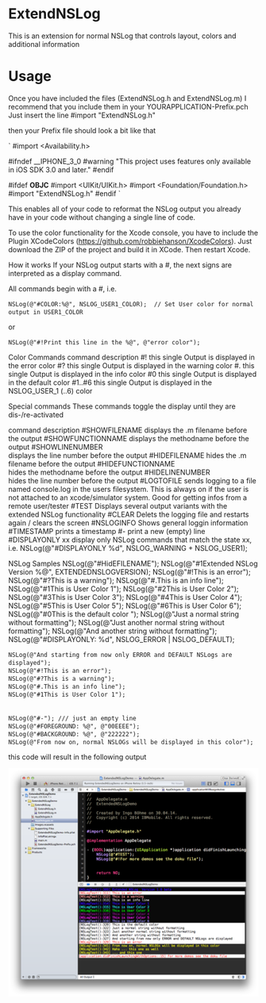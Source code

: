 ExtendNSLog
=========

This is an extension for normal NSLog that controls layout, colors and additional information

Usage
=====

Once you have included the files (ExtendNSLog.h and ExtendNSLog.m) I recommend that you include them in your YOURAPPLICATION-Prefix.pch
Just insert the line
    #import "ExtendNSLog.h"
 
then your Prefix file should look a bit like that 

`
 #import <Availability.h>

 #ifndef __IPHONE_3_0
#warning "This project uses features only available in iOS SDK 3.0 and later."
#endif

#ifdef __OBJC__
    #import <UIKit/UIKit.h>
    #import <Foundation/Foundation.h>
    #import "ExtendNSLog.h"
#endif
`

This enables all of your code to reformat the NSLog output you already have in your code without changing a single line of code.

To use the color functionality for the Xcode console, you have to include the Plugin XCodeColors (https://github.com/robbiehanson/XcodeColors). Just download the ZIP of the project and build it in XCode. Then restart Xcode.

How it works
If your NSLog output starts with a #, the next signs are interpreted as a display command.

 All commands begin with a #, i.e.

    NSLog(@"#COLOR:%@", NSLOG_USER1_COLOR);  // Set User color for normal output in USER1_COLOR
 or

    NSLog(@"#!Print this line in the %@", @"error color");

Color Commands
command	description
#!	this single Output is displayed in the error color
#?	this single Output is displayed in the warning color
#.	this single Output is displayed in the info color
#0	this single Output is displayed in the default color
#1..#6	this single Output is displayed in the NSLOG_USER_1 (..6) color
 

Special commands
These commands toggle the display until they are dis-/re-activated

command	description
#SHOWFILENAME
displays the .m filename before the output
#SHOWFUNCTIONNAME
displays the methodname before the output
#SHOWLINENUMBER    	
displays the line number before the output
 #HIDEFILENAME
hides the .m filename before the output
 #HIDEFUNCTIONNAME  
hides the methodname before the output
 #HIDELINENUMBER    
hides the line number before the output
#LOGTOFILE	sends logging to a file named console.log in the users filesystem. This is always on if the user is not attached to an xcode/simulator system. Good for getting infos from a remote user/tester
#TEST	Displays several output variants with the extended NSLog functionality
#CLEAR	Delets the logging file and restarts again / clears the screen
#NSLOGINFO	Shows general loggin information
#TIMESTAMP	prints a timestamp
#-	print a new (empty) line
 #DISPLAYONLY xx
display only NSLog commands that match the state xx, i.e.  NSLog(@"#DISPLAYONLY %d", NSLOG_WARNING + NSLOG_USER1);
 

NSLog Samples
    NSLog(@"#HidEFILENAME");
    NSLog(@"#1Extended NSLog  Version %@", EXTENDEDNSLOGVERSION);
    NSLog(@"#!This is an error");
    NSLog(@"#?This is a warning");
    NSLog(@"#.This is an info line");
    NSLog(@"#1This is User Color 1");
    NSLog(@"#2This is User Color 2");
    NSLog(@"#3This is User Color 3");
    NSLog(@"#4This is User Color 4");
    NSLog(@"#5This is User Color 5");
    NSLog(@"#6This is User Color 6");
    NSLog(@"#0This is the default color ");
    NSLog(@"Just a normal string without formatting");
    NSLog(@"Just another normal string without formatting");
    NSLog(@"And another string without formatting");
    NSLog(@"#DISPLAYONLY: %d", NSLOG_ERROR | NSLOG_DEFAULT);
    
    NSLog(@"And starting from now only ERROR and DEFAULT NSLogs are displayed");
    NSLog(@"#!This is an error");
    NSLog(@"#?This is a warning");
    NSLog(@"#.This is an info line");
    NSLog(@"#1This is User Color 1");
    
    
    NSLog(@"#-"); /// just an empty line
    NSLog(@"#FOREGROUND: %@", @"00EEEE");
    NSLog(@"#BACKGROUND: %@", @"222222");
    NSLog(@"From now on, normal NSLOGs will be displayed in this color");
 
this code will result in the following output 

![Output of NSLog(@"#TEST")](./ExtendNSLog2.png)
 


